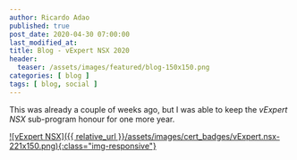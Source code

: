 ```yaml
---
author: Ricardo Adao
published: true
post_date: 2020-04-30 07:00:00
last_modified_at:
title: Blog - vExpert NSX 2020
header:
  teaser: /assets/images/featured/blog-150x150.png
categories: [ blog ]
tags: [ blog, social ]
---
```

This was already a couple of weeks ago, but I was able to keep the _vExpert NSX_ sub-program honour for one more year.

[![vExpert NSX]({{ relative_url }}/assets/images/cert_badges/vExpert.nsx-221x150.png){:class="img-responsive"}](https://vexpert.vmware.com/directory/2766)
